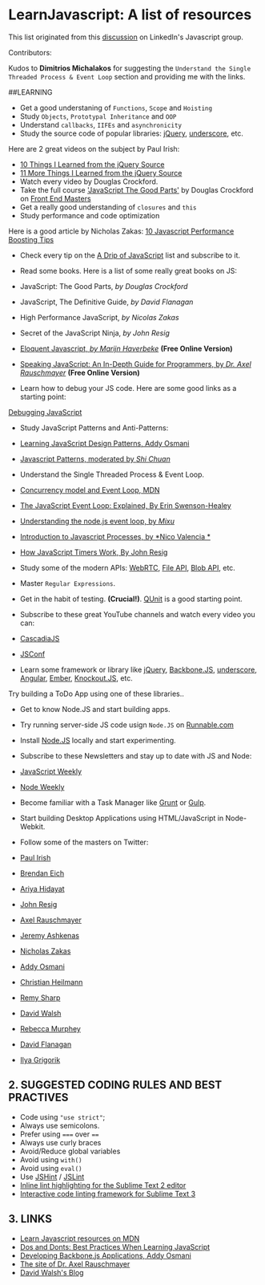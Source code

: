 LearnJavascript: A list of resources
====================================

This list originated from this [discussion](http://www.linkedin.com/groupItem?view=&gid=121615&item=5909742634301140992&type=member&commentID=5909826380652113920&trk=eml-ntf-hero-like-my-discussion-cmt&midToken=AQG2dgaKId8xLA&fromEmail=fromEmail&ut=2sQj9Dud2coCo1#commentID_5909826380652113920) on LinkedIn's Javascript group.

Contributors:

Kudos to **Dimitrios Michalakos** for suggesting the `Understand the Single Threaded Process & Event Loop` section and providing me with the links.

##LEARNING


* Get a good understaning of `Functions`, `Scope` and `Hoisting` 
* Study `Objects`, `Prototypal Inheritance` and `OOP` 
* Understand `callbacks`, `IIFEs` and `asynchronicity` 
* Study the source code of popular libraries: [jQuery](http://jquery.com/), [underscore](http://underscorejs.org/), etc. 

 Here are 2 great videos on the subject by Paul Irish: 
 * [10 Things I Learned from the jQuery Source](http://www.youtube.com/watch?v=i_qE1iAmjFg)
 * [11 More Things I Learned from the jQuery Source](http://www.youtube.com/watch?v=ARnp9Y8xgR4)
* Watch every video by Douglas Crockford.
* Take the full course ['JavaScript The Good Parts'](http://frontendmasters.com/courses/javascript-the-good-parts/#toc) by Douglas Crockford on [Front End Masters](http://frontendmasters.com)
* Get a really good understanding of `closures` and `this` 
* Study performance and code optimization

 Here is a good article by Nicholas Zakas: 
 [10 Javascript Performance Boosting Tips](http://jonraasch.com/blog/10-javascript-performance-boosting-tips-from-nicholas-zakas)

* Check every tip on the [A Drip of JavaScript](http://designpepper.com/js-drip-archive/) list and subscribe to it.
* Read some books. Here is a list of some really great books on JS:

 * JavaScript: The Good Parts, *by Douglas Crockford*
 * JavaScript, The Definitive Guide, *by David Flanagan*
 * High Performance JavaScript, *by Nicolas Zakas*
 * Secret of the JavaScript Ninja, *by John Resig*
 * [Eloquent Javascript, *by Marijn Haverbeke*](http://eloquentjavascript.net/)	**(Free Online Version)**
 * [Speaking JavaScript: An In-Depth Guide for Programmers, by *Dr. Axel Rauschmayer*](http://speakingjs.com/) **(Free Online Version)**

* Learn how to debug your JS code. Here are some good links as a starting point:

 [Debugging JavaScript](https://developer.chrome.com/devtools/docs/javascript-debugging)

* Study JavaScript Patterns and Anti-Patterns:

 * [Learning JavaScript Design Patterns, Addy Osmani](http://addyosmani.com/resources/essentialjsdesignpatterns/book/)
 * [Javascript Patterns, moderated by *Shi Chuan*](http://shichuan.github.io/javascript-patterns/)

* Understand the Single Threaded Process & Event Loop. 

 * [Concurrency model and Event Loop, MDN](https://developer.mozilla.org/en-US/docs/Web/JavaScript/Guide/EventLoop)
 * [The JavaScript Event Loop: Explained, By Erin  Swenson-Healey](http://blog.carbonfive.com/2013/10/27/the-javascript-event-loop-explained/)
 * [Understanding the node.js event loop, by *Mixu*](http://blog.mixu.net/2011/02/01/understanding-the-node-js-event-loop/)
 * [Introduction to Javascript Processes, by *Nico Valencia *](http://quickleft.com/blog/introduction-to-javascript-processes)
 * [How JavaScript Timers Work, By John Resig](http://ejohn.org/blog/how-javascript-timers-work/)

* Study some of the modern APIs: [WebRTC](https://developer.mozilla.org/en-US/docs/Web/Guide/API/WebRTC), [File API](https://developer.mozilla.org/en-US/docs/Web/API/File), [Blob API](https://developer.mozilla.org/en-US/docs/Web/API/Blob), etc. 
* Master `Regular Expressions`. 
* Get in the habit of testing. **(Crucial!)**. [QUnit](http://qunitjs.com/) is a good starting point. 
* Subscribe to these great YouTube channels and watch every video you can:

 * [CascadiaJS](https://www.youtube.com/user/cascadiajs)
 * [JSConf](https://www.youtube.com/user/jsconfeu)

* Learn some framework or library like [jQuery](http://jquery.com/), [Backbone.JS](http://backbonejs.org/), [underscore](http://underscorejs.org/), [Angular](https://angularjs.org/), [Ember](http://emberjs.com/), [Knockout.JS](http://knockoutjs.com/), etc. 

 Try building a ToDo App using one of these libraries..

* Get to know Node.JS and start building apps. 

 * Try running server-side JS code usign `Node.JS` on [Runnable.com](http://runnable.com/)
 * Install [Node.JS](http://nodejs.org/) locally and start experimenting.

* Subscribe to these Newsletters and stay up to date with JS and Node:

 * [JavaScript Weekly](http://javascriptweekly.com/) 
 * [Node Weekly](http://nodeweekly.com/)

* Become familiar with a Task Manager like [Grunt](http://gruntjs.com/) or [Gulp](http://gulpjs.com/).
* Start building Desktop Applications using HTML/JavaScript in Node-Webkit.
* Follow some of the masters on Twitter:

 * [Paul Irish](http://twitter.com/paul_irish) 
 * [Brendan Eich](http://twitter.com/BrendanEich) 
 * [Ariya Hidayat](http://twitter.com/ariyahidayat)
 * [John Resig](http://twitter.com/jeresig) 
 * [Axel Rauschmayer](http://twitter.com/rauschma)	
 * [Jeremy Ashkenas](http://twitter.com/jashkenas) 
 * [Nicholas Zakas](http://twitter.com/slicknet)
 * [Addy Osmani](http://twitter.com/addyosmani) 
 * [Christian Heilmann](http://twitter.com/codepo8) 
 * [Remy Sharp](http://twitter.com/rem) 
 * [David Walsh](http://twitter.com/davidwalshblog) 
 * [Rebecca Murphey](http://twitter.com/rmurphey) 
 * [David Flanagan](http://twitter.com/__DavidFlanagan) 
 * [Ilya Grigorik](http://twitter.com/igrigorik) 

## 2. SUGGESTED CODING RULES AND BEST PRACTIVES

* Code using `"use strict"`; 
* Always use semicolons. 
* Prefer using `===` over `==` 
* Always use curly braces 
* Avoid/Reduce global variables 
* Avoid using `with()` 
* Avoid using `eval()`
* Use [JSHint](http://www.jshint.com/) / [JSLint](http://www.jslint.com/)
 * [Inline lint highlighting for the Sublime Text 2 editor](https://github.com/SublimeLinter/SublimeLinter-for-ST2)
 * [Interactive code linting framework for Sublime Text 3](https://github.com/SublimeLinter/SublimeLinter3)

## 3. LINKS

* [Learn Javascript resources on MDN](https://developer.mozilla.org/en/learn/javascript)
* [Dos and Donts: Best Practices When Learning JavaScript](https://www.youtube.com/watch?v=zILmbcIYnfw)
* [Developing Backbone.js Applications, Addy Osmani](https://github.com/addyosmani/backbone-fundamentals)
* [The site of Dr. Axel Rauschmayer](http://www.2ality.com/)
* [David Walsh's Blog](http://davidwalsh.name/)

